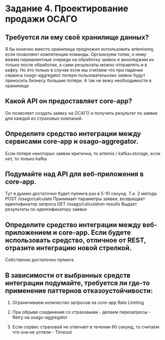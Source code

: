 # Задание 4. Проектирование продажи ОСАГО

## Требуется ли ему своё хранилище данных?

Я бы конечно вместо хранилища предложил использовать artemismq, если позволяют компетенции команды.
Организуем топик, к нему вяжем перманентные очереди на обработку заявок и акноледжим их только после обработки, а сами результаты можно отправлять и в кафку. Но это только в случае если мы считаем что при падении сервиса osago-aggregator потери пользовательских заявок будут приносить бизнесу большие потери.
А так не вижу необходимости в хранилище

## Какой API он предоставляет core-app?

Он позволяет создать заявку на ОСАГО и получить результат по заявке для каждой из страховых компаний.

## Определите средство интеграции между сервисами core-app и osago-aggregator.

Если потеря некоторых заявок критична, то artemis / kafka+storage, если нет, то только kafka

## Подумайте над API для веб-приложения в core-app.

Тут я думаю достаточно будет пулинга раз в 5-10 секунд.
Т.е. 2 метода
POST /osago/calculate
Принимает параметры заявки, возвращает идентификатор запроса
GET /osago/calculation-results
Выдает результаты по идентификатору заявки

## Определите средство интеграции между веб-приложением и core-app. Если будете использовать средство, отличное от REST, отразите интеграцию новой стрелкой.

Собственно достаточно пулинга

## В зависимости от выбранных средств интеграции подумайте, требуется ли где-то применение паттернов отказоустойчивости:

1. Ограничиваем количество запросов на core-app Rate Limiting

2. При обрыве соединения со страховыми - делаем перезапросы - Retry на osago-aggregator

3. Если сервис страховой не отвечает в течении 60 секунд, то считаем что они не успели - Timeout
